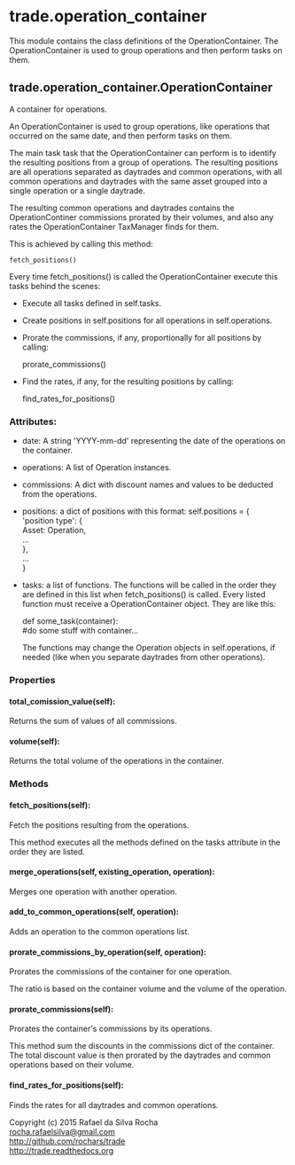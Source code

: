 # trade.operation_container

This module contains the class definitions of the OperationContainer.
The OperationContainer is used to group operations and then perform
tasks on them.


## trade.operation_container.OperationContainer
A container for operations.

An OperationContainer is used to group operations, like operations
that occurred on the same date, and then perform tasks on them.

The main task task that the OperationContainer can perform is to
identify the resulting positions from a group of operations. The
resulting positions are all operations separated as daytrades and
common operations, with all common operations and daytrades with
the same asset grouped into a single operation or a single
daytrade.

The resulting common operations and daytrades contains the
OperationContiner commissions prorated by their volumes, and also
any rates the OperationContainer TaxManager finds for them.

This is achieved by calling this method:

    fetch_positions()

Every time fetch_positions() is called the OperationContainer
execute this tasks behind the scenes:

- Execute all tasks defined in self.tasks.

- Create positions in self.positions for all operations in
  self.operations.

- Prorate the commissions, if any, proportionally for all positions
  by calling:

    prorate_commissions()

- Find the rates, if any, for the resulting positions by calling:

    find_rates_for_positions()

### Attributes:
+ date: A string 'YYYY-mm-dd' representing the date of the operations on the container.
+ operations: A list of Operation instances.
+ commissions: A dict with discount names and values to be deducted from the operations.
+ positions: a dict of positions with this format:
  self.positions = {  
      'position type': {  
          Asset: Operation,  
          ...  
      },  
      ...  
  }
+ tasks: a list of functions. The functions will
  be called in the order they are defined in this list when
  fetch_positions() is called. Every listed function must
  receive a OperationContainer object. They are like this:

  def some_task(container):  
      #do some stuff with container...  
  
  The functions may change the Operation objects in
  self.operations, if needed (like when you separate
  daytrades from other operations).

### Properties

#### total_comission_value(self):
Returns the sum of values of all commissions.

#### volume(self):
Returns the total volume of the operations in the container.

### Methods

#### fetch_positions(self):
Fetch the positions resulting from the operations.

This method executes all the methods defined on the
tasks attribute in the order they are
listed.

#### merge_operations(self, existing_operation, operation):
Merges one operation with another operation.

#### add_to_common_operations(self, operation):
Adds an operation to the common operations list.

#### prorate_commissions_by_operation(self, operation):
Prorates the commissions of the container for one operation.

The ratio is based on the container volume and the volume of
the operation.

#### prorate_commissions(self):
Prorates the container's commissions by its operations.

This method sum the discounts in the commissions dict of the
container. The total discount value is then prorated by the
daytrades and common operations based on their volume.

#### find_rates_for_positions(self):
Finds the rates for all daytrades and common operations.


Copyright (c) 2015 Rafael da Silva Rocha  
rocha.rafaelsilva@gmail.com  
http://github.com/rochars/trade  
http://trade.readthedocs.org  
